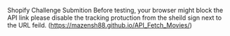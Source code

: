 Shopify Challenge Submition
Before testing, your browser might block the API link please disable the tracking protuction from the sheild sign next to the URL feild. 
(https://mazensh88.github.io/API_Fetch_Movies/)

